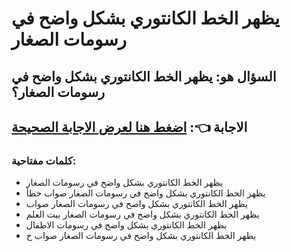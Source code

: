 # يظهر الخط الكانتوري بشكل واضح في رسومات الصغار

## السؤال هو: يظهر الخط الكانتوري بشكل واضح في رسومات الصغار؟

## الاجابة 👈: [اضغط هنا لعرض الاجابة الصحيحة](https://knooz.xyz/download/#https://www.baetiy.com/1715991/%D9%8A%D8%B8%D9%87%D8%B1-%D8%A7%D9%84%D8%AE%D8%B7-%D8%A7%D9%84%D9%83%D8%A7%D9%86%D8%AA%D9%88%D8%B1%D9%8A-%D8%A8%D8%B4%D9%83%D9%84-%D9%88%D8%A7%D8%B6%D8%AD-%D9%81%D9%8A-%D8%B1%D8%B3%D9%88%D9%85%D8%A7%D8%AA-%D8%A7%D9%84%D8%B5%D8%BA%D8%A7%D8%B1)

### كلمات مفتاحية:
* يظهر الخط الكانتوري بشكل واضح في رسومات الصغار
* يظهر الخط الكانتوري بشكل واضح في رسومات الصغار صواب خطأ
* يظهر الخط الكانتوري بشكل واضح في رسومات الصغار صواب
* يظهر الخط الكانتوري بشكل واضح في رسومات الصغار بيت العلم
* يظهر الخط الكانتوري بشكل واضح في رسومات الاطفال
* يظهر الخط الكانتوري بشكل واضح في رسومات الصغار صواب خ
